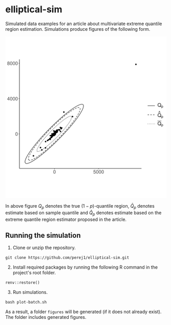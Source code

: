 # elliptical-sim

Simulated data examples for an article about multivariate extreme quantile
region estimation. Simulations produce figures of the following form.

![image](figures/fig-n_5000-k_400-p_low-gamma_1.00.png)

In above figure $Q_p$ denotes the true $(1-p)$-quantile region, $\bar Q_p$
denotes estimate based on sample quantile and $\hat Q_p$ denotes estimate based
on the extreme quantile region estimator proposed in the article.

## Running the simulation

1. Clone or unzip the repository.

```
git clone https://github.com/perej1/elliptical-sim.git
```

2. Install required packages by running the following R command in the project's
   root folder.

```
renv::restore()
```
3. Run simulations.

```
bash plot-batch.sh
```

As a result, a folder `figures` will be generated (if it does not already
exist). The folder includes generated figures.
